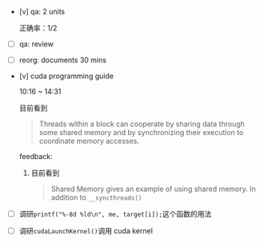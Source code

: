 * [v] qa: 2 units

    正确率：1/2

* [ ] qa: review

* [ ] reorg: documents 30 mins

* [v] cuda programming guide

    10:16 ~ 14:31

    目前看到

    > Threads within a block can cooperate by sharing data through some shared memory and by synchronizing their execution to coordinate memory accesses.

    feedback:

    1. 目前看到

        > Shared Memory gives an example of using shared memory. In addition to `__syncthreads()`

* [ ] 调研`printf("%-8d %ld\n", me, target[i]);`这个函数的用法

* [ ] 调研`cudaLaunchKernel()`调用 cuda kernel